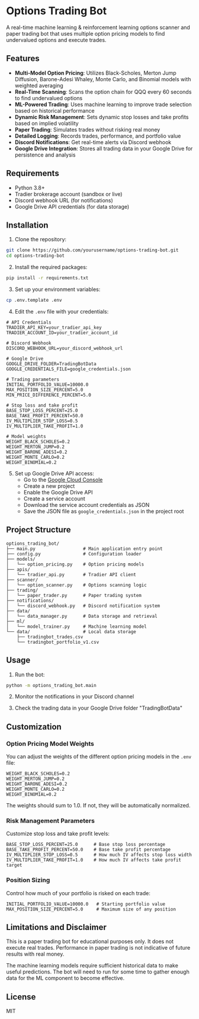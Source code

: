 # Options Trading Bot

A real-time machine learning & reinforcement learning options scanner and paper trading bot that uses multiple option pricing models to find undervalued options and execute trades.

## Features

- **Multi-Model Option Pricing**: Utilizes Black-Scholes, Merton Jump Diffusion, Barone-Adesi Whaley, Monte Carlo, and Binomial models with weighted averaging
- **Real-Time Scanning**: Scans the option chain for QQQ every 60 seconds to find undervalued options
- **ML-Powered Trading**: Uses machine learning to improve trade selection based on historical performance
- **Dynamic Risk Management**: Sets dynamic stop losses and take profits based on implied volatility
- **Paper Trading**: Simulates trades without risking real money
- **Detailed Logging**: Records trades, performance, and portfolio value
- **Discord Notifications**: Get real-time alerts via Discord webhook
- **Google Drive Integration**: Stores all trading data in your Google Drive for persistence and analysis

## Requirements

- Python 3.8+
- Tradier brokerage account (sandbox or live)
- Discord webhook URL (for notifications)
- Google Drive API credentials (for data storage)

## Installation

1. Clone the repository:
```bash
git clone https://github.com/yourusername/options-trading-bot.git
cd options-trading-bot
```

2. Install the required packages:
```bash
pip install -r requirements.txt
```

3. Set up your environment variables:
```bash
cp .env.template .env
```

4. Edit the `.env` file with your credentials:
```
# API Credentials
TRADIER_API_KEY=your_tradier_api_key
TRADIER_ACCOUNT_ID=your_tradier_account_id

# Discord Webhook
DISCORD_WEBHOOK_URL=your_discord_webhook_url

# Google Drive
GOOGLE_DRIVE_FOLDER=TradingBotData
GOOGLE_CREDENTIALS_FILE=google_credentials.json

# Trading parameters
INITIAL_PORTFOLIO_VALUE=10000.0
MAX_POSITION_SIZE_PERCENT=5.0
MIN_PRICE_DIFFERENCE_PERCENT=5.0

# Stop loss and take profit
BASE_STOP_LOSS_PERCENT=25.0
BASE_TAKE_PROFIT_PERCENT=50.0
IV_MULTIPLIER_STOP_LOSS=0.5
IV_MULTIPLIER_TAKE_PROFIT=1.0

# Model weights
WEIGHT_BLACK_SCHOLES=0.2
WEIGHT_MERTON_JUMP=0.2
WEIGHT_BARONE_ADESI=0.2
WEIGHT_MONTE_CARLO=0.2
WEIGHT_BINOMIAL=0.2
```

5. Set up Google Drive API access:
   - Go to the [Google Cloud Console](https://console.cloud.google.com/)
   - Create a new project
   - Enable the Google Drive API
   - Create a service account
   - Download the service account credentials as JSON
   - Save the JSON file as `google_credentials.json` in the project root

## Project Structure

```
options_trading_bot/
├── main.py                  # Main application entry point
├── config.py                # Configuration loader
├── models/
│   └── option_pricing.py    # Option pricing models
├── apis/
│   └── tradier_api.py       # Tradier API client
├── scanner/
│   └── option_scanner.py    # Options scanning logic
├── trading/
│   └── paper_trader.py      # Paper trading system
├── notifications/
│   └── discord_webhook.py   # Discord notification system
├── data/
│   └── data_manager.py      # Data storage and retrieval
├── ml/
│   └── model_trainer.py     # Machine learning model
└── data/                    # Local data storage
    ├── tradingbot_trades.csv
    └── tradingbot_portfolio_v1.csv
```

## Usage

1. Run the bot:
```bash
python -m options_trading_bot.main
```

2. Monitor the notifications in your Discord channel

3. Check the trading data in your Google Drive folder "TradingBotData"

## Customization

### Option Pricing Model Weights

You can adjust the weights of the different option pricing models in the `.env` file:

```
WEIGHT_BLACK_SCHOLES=0.2
WEIGHT_MERTON_JUMP=0.2
WEIGHT_BARONE_ADESI=0.2
WEIGHT_MONTE_CARLO=0.2
WEIGHT_BINOMIAL=0.2
```

The weights should sum to 1.0. If not, they will be automatically normalized.

### Risk Management Parameters

Customize stop loss and take profit levels:

```
BASE_STOP_LOSS_PERCENT=25.0      # Base stop loss percentage
BASE_TAKE_PROFIT_PERCENT=50.0    # Base take profit percentage
IV_MULTIPLIER_STOP_LOSS=0.5      # How much IV affects stop loss width
IV_MULTIPLIER_TAKE_PROFIT=1.0    # How much IV affects take profit target
```

### Position Sizing

Control how much of your portfolio is risked on each trade:

```
INITIAL_PORTFOLIO_VALUE=10000.0   # Starting portfolio value
MAX_POSITION_SIZE_PERCENT=5.0     # Maximum size of any position
```

## Limitations and Disclaimer

This is a paper trading bot for educational purposes only. It does not execute real trades. Performance in paper trading is not indicative of future results with real money.

The machine learning models require sufficient historical data to make useful predictions. The bot will need to run for some time to gather enough data for the ML component to become effective.

## License

MIT
